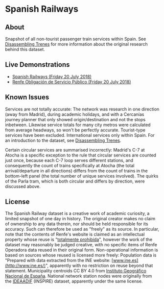# Spanish Railways

## About

Snapshot of all non-tourist passenger train services within Spain. See [Disassembling Trenes](https://timhowgego.wordpress.com/2018/09/04/disassembling-trenes/) for more information about the original research behind this dataset.

## Live Demonstrations

* [Spanish Railways (Friday 20 July 2018)](https://timhowgego.github.io/Aquius/live/es-rail-20-jul-2018/)
* [Renfe Obligación de Servicio Público (Friday 20 July 2018)](https://timhowgego.github.io/Aquius/live/renfe-osp-20-jul-2018/)

## Known Issues

Services are not totally accurate: The network was research in one direction (away from Madrid), during academic holidays, and with a Cercanías journey planner that only showed origin/destination and not the stops inbetween. Likewise service totals for many city metros were calculated from average headways, so won't be perfectly accurate. Tourist-type services have been excluded. International services only within Spain. For an introduction to the dataset, see [Disassembling Trenes](https://timhowgego.wordpress.com/2018/09/04/disassembling-trenes/).

Certain circular services are summarised incorrectly: Madrid's C-7 at Atocha is a specific exception to the rule that circular services are counted just once, because each C-7 loop serves different stations, and consequently the count of trains specifically at Atocha (the total arrival/departure in all directions) differs from the count of trains in the bottom-left panel (the total number of unique services involved). The quirks of the Parla tram, which is both circular and differs by direction, were discussed above.

## License

The Spanish Railway dataset is a creative work of academic curiosity, a limited snapshot of one day in history. The original creator makes no claim of ownership to any data therein, nor should be held responsible for its accuracy. Such can therefore be used as "freely" as its source. In particular, note that the contents of Renfe's website is claimed as an intellectual property whose reuse is "[totalmente prohibida](http://www.renfe.com/empresa/informacion_legal/CGUsoWeb.html)", however the work of the dataset may reasonably be judged creative, with no specific items of Renfe Operadora data reused in their original form. Non-operational information is based on sources whose reused is licensed more freely: Population data is "Prepared with data extracted from the INE website: [www.ine.es](http://www.ine.es/)", apparently with no restriction on reuse beyond that statement. Municipality centroids CC BY 4.0 from [Instituto Geográfico Nacional de España](http://www.ign.es/). National network station nodes were originally from the [IDEAADIF](http://ideadif.adif.es/) (INSPIRE) dataset, apparently under the same license.